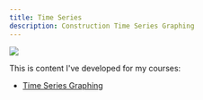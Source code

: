 ```yaml
---
title: Time Series
description: Construction Time Series Graphing
---
```


![](/pics/)

This is content I've developed for my courses:

- [Time Series Graphing](/timeseries/index.md)
